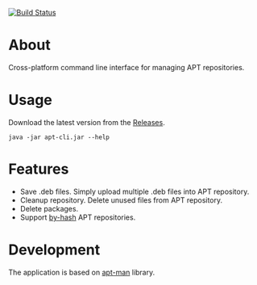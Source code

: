 [![Build Status](https://app.travis-ci.com/dernasherbrezon/apt-cli.svg?branch=main)](https://app.travis-ci.com/github/dernasherbrezon/apt-cli)

# About

Cross-platform command line interface for managing APT repositories.

# Usage

Download the latest version from the [Releases](https://github.com/dernasherbrezon/apt-cli/releases).

```
java -jar apt-cli.jar --help
```

# Features

  * Save .deb files. Simply upload multiple .deb files into APT repository.
  * Cleanup repository. Delete unused files from APT repository.
  * Delete packages.
  * Support [by-hash](https://wiki.ubuntu.com/AptByHash) APT repositories.

# Development

The application is based on [apt-man](https://github.com/dernasherbrezon/apt-man) library.
